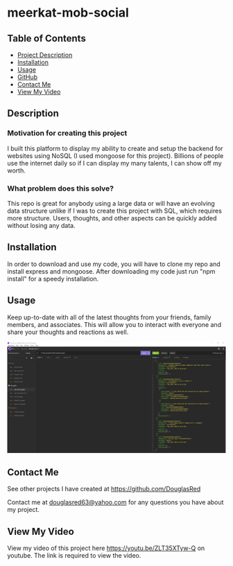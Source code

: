 # meerkat-mob-social

## Table of Contents

- [Project Description](#Description)
- [Installation](#Installation)
- [Usage](#Usage)
- [GitHub](#GitHub)
- [Contact Me](#ContactMe)
- [View My Video](#ViewMyVideo)

## Description

### Motivation for creating this project

I built this platform to display my ability to create and setup the backend for websites using NoSQL (I used mongoose for this project). Billions of people use the internet daily so if I can display my many talents, I can show off my worth.

### What problem does this solve?

This repo is great for anybody using a large data or will have an evolving data structure unlike if I was to create this project with SQL, which requires more structure. Users, thoughts, and other aspects can be quickly added without losing any data.

## Installation

In order to download and use my code, you will have to clone my repo and install express and mongoose. After downloading my code just run "npm install" for a speedy installation.

## Usage

Keep up-to-date with all of the latest thoughts from your friends, family members, and associates. This will allow you to interact with everyone and share your thoughts and reactions as well.

![Alt text](./assets/images/meerkat-mob.jpg)

## Contact Me

See other projects I have created at https://github.com/DouglasRed

Contact me at douglasred63@yahoo.com for any questions you have about my project.

## View My Video

View my video of this project here https://youtu.be/ZLT35XTyw-Q on youtube. The link is required to view the video.
